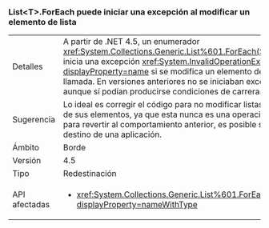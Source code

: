 ### <a name="listlttgtforeach-can-throw-exception-when-modifying-list-item"></a>List&lt;T&gt;.ForEach puede iniciar una excepción al modificar un elemento de lista

|   |   |
|---|---|
|Detalles|A partir de .NET 4.5, un enumerador <xref:System.Collections.Generic.List%601.ForEach(System.Action{%600})> inicia una excepción <xref:System.InvalidOperationException?displayProperty=name> si se modifica un elemento de la colección que realiza la llamada. En versiones anteriores no se iniciaban excepciones en estos casos, aunque sí podían producirse condiciones de carrera.|
|Sugerencia|Lo ideal es corregir el código para no modificar listas durante la enumeración de sus elementos, ya que esta nunca es una operación segura. No obstante, para revertir al comportamiento anterior, es posible seleccionar .NET 4.0 como destino de una aplicación.|
|Ámbito|Borde|
|Versión|4.5|
|Tipo|Redestinación|
|API afectadas|<ul><li><xref:System.Collections.Generic.List%601.ForEach(System.Action{%600})?displayProperty=nameWithType></li></ul>|

